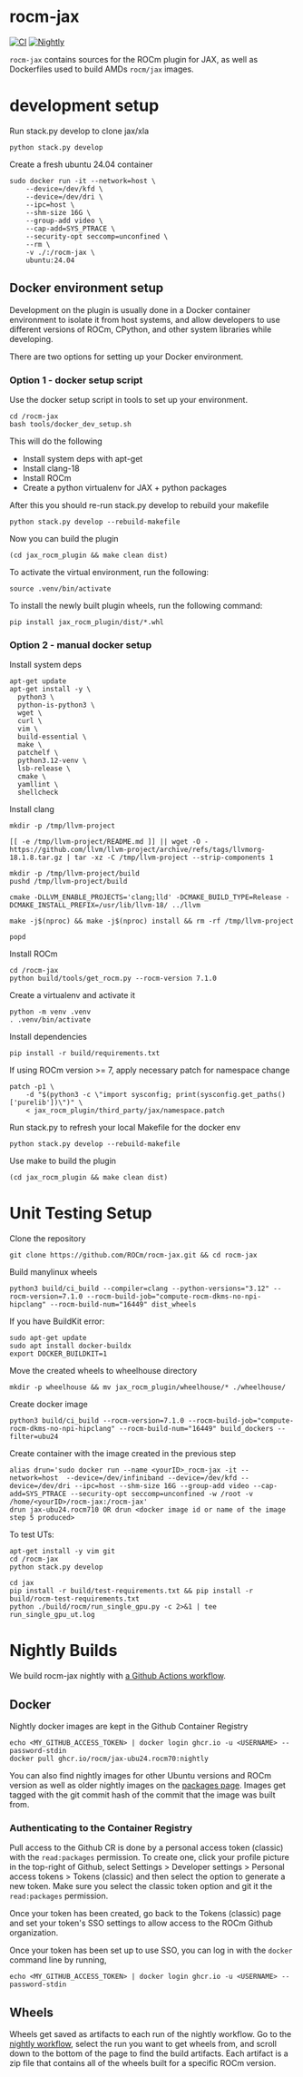 # rocm-jax

[![CI](https://github.com/ROCm/rocm-jax/actions/workflows/ci.yml/badge.svg?branch=master&event=push)](https://github.com/ROCm/rocm-jax/actions/workflows/ci.yml)
[![Nightly](https://github.com/ROCm/rocm-jax/actions/workflows/nightly.yml/badge.svg)](https://github.com/ROCm/rocm-jax/actions/workflows/nightly.yml)

`rocm-jax` contains sources for the ROCm plugin for JAX, as well as Dockerfiles used to build AMDs `rocm/jax` images.

# development setup

Run stack.py develop to clone jax/xla
```
python stack.py develop
```

Create a fresh ubuntu 24.04 container
```
sudo docker run -it --network=host \
    --device=/dev/kfd \
    --device=/dev/dri \
    --ipc=host \
    --shm-size 16G \
    --group-add video \
    --cap-add=SYS_PTRACE \
    --security-opt seccomp=unconfined \
    --rm \
    -v ./:/rocm-jax \
    ubuntu:24.04
```

## Docker environment setup

Development on the plugin is usually done in a Docker container environment
to isolate it from host systems, and allow developers to use different versions
of ROCm, CPython, and other system libraries while developing.

There are two options for setting up your Docker environment.

### Option 1 - docker setup script

Use the docker setup script in tools to set up your environment.

```
cd /rocm-jax
bash tools/docker_dev_setup.sh
```

This will do the following
  - Install system deps with apt-get
  - Install clang-18
  - Install ROCm
  - Create a python virtualenv for JAX + python packages


After this you should re-run stack.py develop to rebuild your makefile
```
python stack.py develop --rebuild-makefile
```

Now you can build the plugin
```
(cd jax_rocm_plugin && make clean dist)
```

To activate the virtual environment, run the following:
```
source .venv/bin/activate
```

To install the newly built plugin wheels, run the following command:
```
pip install jax_rocm_plugin/dist/*.whl
```


### Option 2 - manual docker setup

Install system deps
```
apt-get update
apt-get install -y \
  python3 \
  python-is-python3 \
  wget \
  curl \
  vim \
  build-essential \
  make \
  patchelf \
  python3.12-venv \
  lsb-release \
  cmake \
  yamllint \
  shellcheck
```

Install clang
```
mkdir -p /tmp/llvm-project

[[ -e /tmp/llvm-project/README.md ]] || wget -O - https://github.com/llvm/llvm-project/archive/refs/tags/llvmorg-18.1.8.tar.gz | tar -xz -C /tmp/llvm-project --strip-components 1

mkdir -p /tmp/llvm-project/build
pushd /tmp/llvm-project/build

cmake -DLLVM_ENABLE_PROJECTS='clang;lld' -DCMAKE_BUILD_TYPE=Release -DCMAKE_INSTALL_PREFIX=/usr/lib/llvm-18/ ../llvm

make -j$(nproc) && make -j$(nproc) install && rm -rf /tmp/llvm-project

popd
```

Install ROCm
```
cd /rocm-jax
python build/tools/get_rocm.py --rocm-version 7.1.0
```

Create a virtualenv and activate it
```
python -m venv .venv
. .venv/bin/activate
```

Install dependencies
```
pip install -r build/requirements.txt
```

If using ROCm version >= 7, apply necessary patch for namespace change
```
patch -p1 \
    -d "$(python3 -c \"import sysconfig; print(sysconfig.get_paths()['purelib'])\")" \
    < jax_rocm_plugin/third_party/jax/namespace.patch

```

Run stack.py to refresh your local Makefile for the docker env
```
python stack.py develop --rebuild-makefile
```

Use make to build the plugin
```
(cd jax_rocm_plugin && make clean dist)
```

# Unit Testing Setup

Clone the repository
```
git clone https://github.com/ROCm/rocm-jax.git && cd rocm-jax
```

Build manylinux wheels
```
python3 build/ci_build --compiler=clang --python-versions="3.12" --rocm-version=7.1.0 --rocm-build-job="compute-rocm-dkms-no-npi-hipclang" --rocm-build-num="16449" dist_wheels
```

If you have BuildKit error:
```
sudo apt-get update
sudo apt install docker-buildx
export DOCKER_BUILDKIT=1
```

Move the created wheels to wheelhouse directory
```
mkdir -p wheelhouse && mv jax_rocm_plugin/wheelhouse/* ./wheelhouse/
```

Create docker image
```
python3 build/ci_build --rocm-version=7.1.0 --rocm-build-job="compute-rocm-dkms-no-npi-hipclang" --rocm-build-num="16449" build_dockers --filter=ubu24
```

Create container with the image created in the previous step
```
alias drun='sudo docker run --name <yourID>_rocm-jax -it --network=host  --device=/dev/infiniband --device=/dev/kfd --device=/dev/dri --ipc=host --shm-size 16G --group-add video --cap-add=SYS_PTRACE --security-opt seccomp=unconfined -w /root -v /home/<yourID>/rocm-jax:/rocm-jax'
drun jax-ubu24.rocm710 OR drun <docker image id or name of the image step 5 produced>
```

To test UTs:
```
apt-get install -y vim git
cd /rocm-jax
python stack.py develop

cd jax
pip install -r build/test-requirements.txt && pip install -r build/rocm-test-requirements.txt
python ./build/rocm/run_single_gpu.py -c 2>&1 | tee run_single_gpu_ut.log
```


# Nightly Builds

We build rocm-jax nightly with [a Github Actions workflow](https://github.com/ROCm/rocm-jax/actions/workflows/nightly.yml).

## Docker

Nightly docker images are kept in the Github Container Registry

```
echo <MY_GITHUB_ACCESS_TOKEN> | docker login ghcr.io -u <USERNAME> --password-stdin
docker pull ghcr.io/rocm/jax-ubu24.rocm70:nightly
```

You can also find nightly images for other Ubuntu versions and ROCm version as well as older nightly images on the [packages page](https://github.com/orgs/ROCm/packages?repo_name=rocm-jax). Images get tagged with the git commit hash of the commit that the image was built from.

### Authenticating to the Container Registry

Pull access to the Github CR is done by a personal access token (classic) with the `read:packages` permission. To create one, click your profile picture in the top-right of Github, select Settings > Developer settings > Personal access tokens > Tokens (classic) and then select the option to generate a new token. Make sure you select the classic token option and git it the `read:packages` permission.

Once your token has been created, go back to the Tokens (classic) page and set your token's SSO settings to allow access to the ROCm Github organization.

Once your token has been set up to use SSO, you can log in with the `docker` command line by running,

```
echo <MY_GITHUB_ACCESS_TOKEN> | docker login ghcr.io -u <USERNAME> --password-stdin
```

## Wheels

Wheels get saved as artifacts to each run of the nightly workflow. Go to the [nightly workflow](https://github.com/ROCm/rocm-jax/actions/workflows/nightly.yml), select the run you want to get wheels from, and scroll down to the bottom of the page to find the build artifacts. Each artifact is a zip file that contains all of the wheels built for a specific ROCm version.


